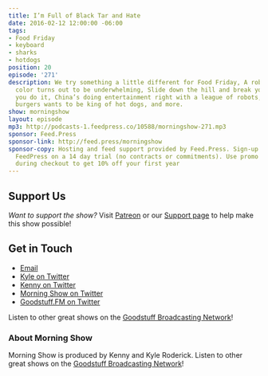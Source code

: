```yaml
---
title: I’m Full of Black Tar and Hate
date: 2016-02-12 12:00:00 -06:00
tags:
- Food Friday
- keyboard
- sharks
- hotdogs
position: 20
episode: '271'
description: We try something a little different for Food Friday, A robot that changes
  color turns out to be underwhelming, Slide down the hill and break your legs while
  you do it, China’s doing entertainment right with a league of robots, The king of
  burgers wants to be king of hot dogs, and more.
show: morningshow
layout: episode
mp3: http://podcasts-1.feedpress.co/10588/morningshow-271.mp3
sponsor: Feed.Press
sponsor-link: http://feed.press/morningshow
sponsor-copy: Hosting and feed support provided by Feed.Press. Sign-up today and try
  FeedPress on a 14 day trial (no contracts or commitments). Use promo code `morningshow`
  during checkout to get 10% off your first year
---
```


## Support Us
*Want to support the show?* Visit [Patreon](http://patreon.com/morningshow) or our [Support page](http://goodstuff.fm/support) to help make this show possible!

## Get in Touch
* [Email](mailto:kyle@goodstuff.fm)
* [Kyle on Twitter](http://twitter.com/dogburps)
* [Kenny on Twitter](http://twitter.com/pizzarobotics)
* [Morning Show on Twitter](http://twitter.com/morningshowam)
* [Goodstuff.FM on Twitter](http://twitter.com/goodstufffm)

Listen to other great shows on the [Goodstuff Broadcasting Network](http://goodstuff.fm/shows)!

### About Morning Show
Morning Show is produced by Kenny and Kyle Roderick. Listen to other great shows on the [Goodstuff Broadcasting Network](http://goodstuff.fm/)!
